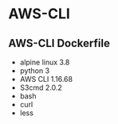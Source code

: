 # AWS-CLI

## AWS-CLI Dockerfile

* alpine linux 3.8
* python 3
* AWS CLI 1.16.68
* S3cmd 2.0.2
* bash
* curl
* less